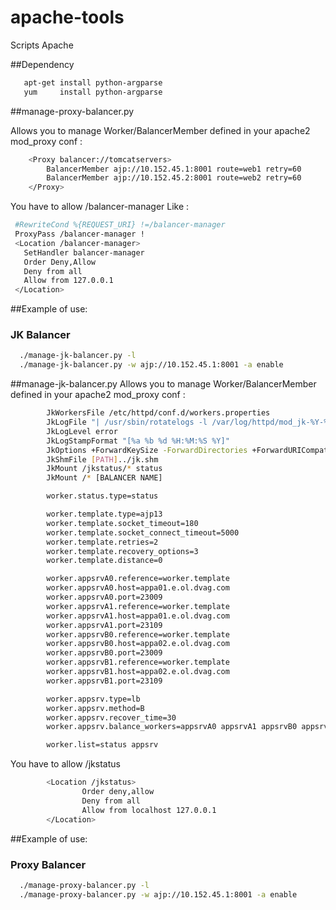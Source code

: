 apache-tools
===========

Scripts Apache

##Dependency
```bash
   apt-get install python-argparse
   yum     install python-argparse
```

##manage-proxy-balancer.py

 Allows you to manage Worker/BalancerMember defined in your apache2 mod_proxy conf :

```bash
    <Proxy balancer://tomcatservers>
        BalancerMember ajp://10.152.45.1:8001 route=web1 retry=60
        BalancerMember ajp://10.152.45.2:8001 route=web2 retry=60
    </Proxy>
```

You have to allow /balancer-manager
Like :
```bash
 #RewriteCond %{REQUEST_URI} !=/balancer-manager
 ProxyPass /balancer-manager !
 <Location /balancer-manager>
   SetHandler balancer-manager
   Order Deny,Allow
   Deny from all
   Allow from 127.0.0.1
 </Location>
```
##Example of use:
### JK Balancer
```bash
  ./manage-jk-balancer.py -l
  ./manage-jk-balancer.py -w ajp://10.152.45.1:8001 -a enable
```
##manage-jk-balancer.py
 Allows you to manage Worker/BalancerMember defined in your apache2 mod_proxy conf :

```bash
        JkWorkersFile /etc/httpd/conf.d/workers.properties
        JkLogFile "| /usr/sbin/rotatelogs -l /var/log/httpd/mod_jk-%Y-%m-%d.%H.log 3600"
        JkLogLevel error
        JkLogStampFormat "[%a %b %d %H:%M:%S %Y]"
        JkOptions +ForwardKeySize -ForwardDirectories +ForwardURICompatUnparsed
        JkShmFile [PATH]../jk.shm
        JkMount /jkstatus/* status
        JkMount /* [BALANCER NAME]
```

```bash
        worker.status.type=status

        worker.template.type=ajp13
        worker.template.socket_timeout=180
        worker.template.socket_connect_timeout=5000
        worker.template.retries=2
        worker.template.recovery_options=3
        worker.template.distance=0

        worker.appsrvA0.reference=worker.template
        worker.appsrvA0.host=appa01.e.ol.dvag.com
        worker.appsrvA0.port=23009
        worker.appsrvA1.reference=worker.template
        worker.appsrvA1.host=appa01.e.ol.dvag.com
        worker.appsrvA1.port=23109
        worker.appsrvB0.reference=worker.template
        worker.appsrvB0.host=appa02.e.ol.dvag.com
        worker.appsrvB0.port=23009
        worker.appsrvB1.reference=worker.template
        worker.appsrvB1.host=appa02.e.ol.dvag.com
        worker.appsrvB1.port=23109

        worker.appsrv.type=lb
        worker.appsrv.method=B
        worker.appsrv.recover_time=30
        worker.appsrv.balance_workers=appsrvA0 appsrvA1 appsrvB0 appsrvB1

        worker.list=status appsrv
```
 You have to allow /jkstatus
```bash
        <Location /jkstatus>
                Order deny,allow
                Deny from all
                Allow from localhost 127.0.0.1
        </Location>
```

##Example of use:
### Proxy Balancer
```bash
  ./manage-proxy-balancer.py -l
  ./manage-proxy-balancer.py -w ajp://10.152.45.1:8001 -a enable
```
